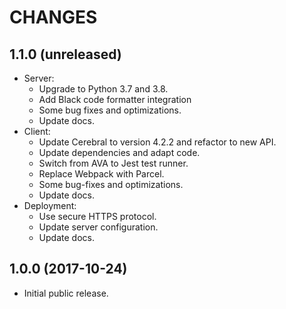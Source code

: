 # CHANGES

## 1.1.0 (unreleased)

- Server:
  - Upgrade to Python 3.7 and 3.8.
  - Add Black code formatter integration
  - Some bug fixes and optimizations.
  - Update docs.
- Client:
  - Update Cerebral to version 4.2.2 and refactor to new API.
  - Update dependencies and adapt code.
  - Switch from AVA to Jest test runner.
  - Replace Webpack with Parcel.
  - Some bug-fixes and optimizations.
  - Update docs.
- Deployment:
  - Use secure HTTPS protocol.
  - Update server configuration.
  - Update docs.

## 1.0.0 (2017-10-24)

- Initial public release.
